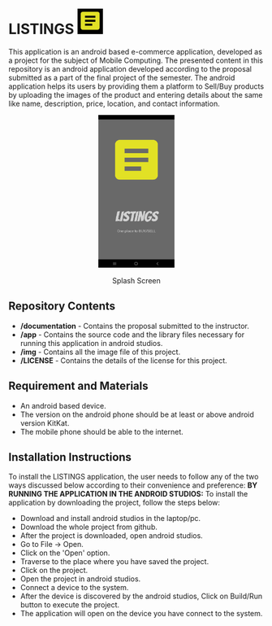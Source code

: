 # **LISTINGS** <img src = "https://github.com/akashsingh11596/LISTINGS/blob/master/img/Project_Logo.JPG" width="50" height="50">

This application is an android based e-commerce application, developed as a project for the subject of Mobile Computing. The presented content in this repository is an android application developed according to the proposal submitted as a part of the final project of the semester.
The android application helps its users by providing them a platform to Sell/Buy products by uploading the images of the product and entering details about the same like name, description, price, location, and contact information.

<p align="center">
<img src = "https://github.com/akashsingh11596/LISTINGS/blob/master/img/Splash_Screen.jpg" width= "150" height="300" >
</p>
<p align="center"> Splash Screen </p>



## **Repository Contents**
* **/documentation** - Contains the proposal submitted to the instructor.
* **/app** - Contains the source code and the library files necessary for running this application in android studios.
* **/img** - Contains all the image file of this project.
* **/LICENSE** - Contains the details of the license for this project.



## **Requirement and Materials**
* An android based device.
* The version on the android phone should be at least or above android version KitKat.
* The mobile phone should be able to the internet.

## **Installation Instructions**
To install the LISTINGS application, the user needs to follow any of the two ways discussed below according to their convenience and preference:
**BY RUNNING THE APPLICATION IN THE ANDROID STUDIOS:**
To install the application by downloading the project, follow the steps below:
* Download and install android studios in the laptop/pc.
* Download the whole project from github.
* After the project is downloaded, open android studios.
* Go to File -> Open.
* Click on the 'Open' option.
* Traverse to the place where you have saved the project.
* Click on the project.
* Open the project in android studios.
* Connect a device to the system.
* After the device is discovered by the android studios, Click on Build/Run button to execute the project.
* The application will open on the device you have connect to the system.
